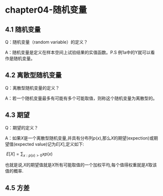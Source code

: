 # chapter04-随机变量

## 4.1 随机变量

Q：随机变量（random variable）的定义？

A：随机变量是定义在样本空间上试验结果的实值函数。P.S 例1a中的Y就可以看作是随机变量。

## 4.2 离散型随机变量

Q：离散型随机变量的定义？

A：若一个随机变量最多有可能有多个可能取值，则称这个随机变量为离散型的。

## 4.3 期望

Q：期望的定义？

A：如果$X$是一个离散型随机变量,并具有分布列$p(x)$,那么$X$的期望(expection)或期望值(expected value)记为$E[X]$,定义如下:

​											$E[X]=\sum_{x:p(x)>0}{xp(x)}$

也就是说,$X$的期望值就是$X$所有可能取值的一个加权平均,每个值得权重就是$X$取该值的概率.

## 4.5 方差

## 							

